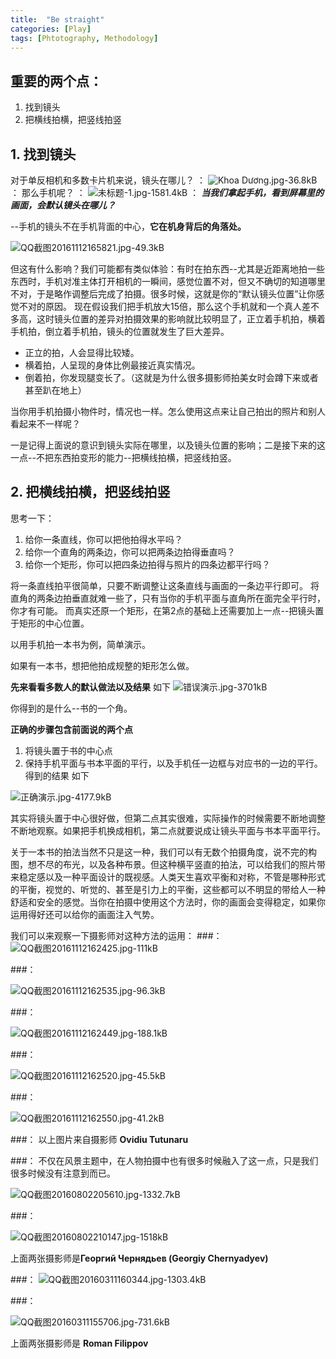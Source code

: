 ```yaml
---
title:  "Be straight"
categories: [Play]
tags: [Phtotography, Methodology]
---
```



## 重要的两个点：
1. 找到镜头
2. 把横线拍横，把竖线拍竖

## 1. 找到镜头
对于单反相机和多数卡片机来说，镜头在哪儿？
：
![Khoa Dương.jpg-36.8kB][1]
：
那么手机呢？
：
![未标题-1.jpg-1581.4kB][2]
：
***当我们拿起手机，看到屏幕里的画面，会默认镜头在哪儿？***


--手机的镜头不在手机背面的中心，**它在机身背后的角落处。**

![QQ截图20161112165821.jpg-49.3kB][3]


但这有什么影响？我们可能都有类似体验：有时在拍东西--尤其是近距离地拍一些东西时，手机对准主体打开相机的一瞬间，感觉位置不对，但又不确切的知道哪里不对，于是略作调整后完成了拍摄。很多时候，这就是你的“默认镜头位置”让你感觉不对的原因。
现在假设我们把手机放大15倍，那么这个手机就和一个真人差不多高，这时镜头位置的差异对拍摄效果的影响就比较明显了，正立着手机拍，横着手机拍，倒立着手机拍，镜头的位置就发生了巨大差异。

* 正立的拍，人会显得比较矮。
* 横着拍，人呈现的身体比例最接近真实情况。
* 倒着拍，你发现腿变长了。（这就是为什么很多摄影师拍美女时会蹲下来或者甚至趴在地上）

当你用手机拍摄小物件时，情况也一样。怎么使用这点来让自己拍出的照片和别人看起来不一样呢？

一是记得上面说的意识到镜头实际在哪里，以及镜头位置的影响；二是接下来的这一点--不把东西拍变形的能力--把横线拍横，把竖线拍竖。

## 2. 把横线拍横，把竖线拍竖

思考一下：

1. 给你一条直线，你可以把他拍得水平吗？
2. 给你一个直角的两条边，你可以把两条边拍得垂直吗？
3. 给你一个矩形，你可以把四条边拍得与照片的四条边都平行吗？

将一条直线拍平很简单，只要不断调整让这条直线与画面的一条边平行即可。
将直角的两条边拍垂直就难一些了，只有当你的手机平面与直角所在面完全平行时，你才有可能。
而真实还原一个矩形，在第2点的基础上还需要加上一点--把镜头置于矩形的中心位置。

以用手机拍一本书为例，简单演示。

如果有一本书，想把他拍成规整的矩形怎么做。

**先来看看多数人的默认做法以及结果**
如下
![错误演示.jpg-3701kB][4]

你得到的是什么--书的一个角。


**正确的步骤包含前面说的两个点**

1. 将镜头置于书的中心点
2. 保持手机平面与书本平面的平行，以及手机任一边框与对应书的一边的平行。
得到的结果
如下

![正确演示.jpg-4177.9kB][5]

其实将镜头置于中心很好做，但第二点其实很难，实际操作的时候需要不断地调整不断地观察。如果把手机换成相机，第二点就要说成让镜头平面与书本平面平行。


关于一本书的拍法当然不只是这一种，我们可以有无数个拍摄角度，说不完的构图，想不尽的布光，以及各种布景。但这种横平竖直的拍法，可以给我们的照片带来稳定感以及一种平面设计的既视感。人类天生喜欢平衡和对称，不管是哪种形式的平衡，视觉的、听觉的、甚至是引力上的平衡，这些都可以不明显的带给人一种舒适和安全的感觉。当你在拍摄中使用这个方法时，你的画面会变得稳定，如果你运用得好还可以给你的画面注入气势。

我们可以来观察一下摄影师对这种方法的运用：
###：
![QQ截图20161112162425.jpg-111kB][6]

###：

![QQ截图20161112162535.jpg-96.3kB][7]

###：

![QQ截图20161112162449.jpg-188.1kB][8]

###：

![QQ截图20161112162520.jpg-45.5kB][9]


###：

![QQ截图20161112162550.jpg-41.2kB][10]

###：
以上图片来自摄影师 **Ovidiu Tutunaru**

###：
不仅在风景主题中，在人物拍摄中也有很多时候融入了这一点，只是我们很多时候没有注意到而已。

![QQ截图20160802205610.jpg-1332.7kB][11]

###：


![QQ截图20160802210147.jpg-1518kB][12]


上面两张摄影师是**Георгий Чернядьев (Georgiy Chernyadyev)**

###：
![QQ截图20160311160344.jpg-1303.4kB][13]

###：

![QQ截图20160311155706.jpg-731.6kB][14]

上面两张摄影师是 **Roman Filippov**



  [1]: http://static.zybuluo.com/Xulelong/kekkl9x0ozerxiwq0xr0cgku/Khoa%20D%C6%B0%C6%A1ng.jpg
  [2]: http://static.zybuluo.com/Xulelong/rtcmfhjsyecmtkk3i0m8a2xf/%E6%9C%AA%E6%A0%87%E9%A2%98-1.jpg
  [3]: http://static.zybuluo.com/Xulelong/zutmn4q4icxpl9a196xs8zxd/QQ%E6%88%AA%E5%9B%BE20161112165821.jpg
  [4]: http://static.zybuluo.com/Xulelong/53q37bxau44fowwxqdqqmy10/%E9%94%99%E8%AF%AF%E6%BC%94%E7%A4%BA.jpg
  [5]: http://static.zybuluo.com/Xulelong/z8233hp7umacrprs5r90lb1t/%E6%AD%A3%E7%A1%AE%E6%BC%94%E7%A4%BA.jpg
  [6]: http://static.zybuluo.com/Xulelong/ewaq2507cpflvqubd8uu5vkw/QQ%E6%88%AA%E5%9B%BE20161112162425.jpg
  [7]: http://static.zybuluo.com/Xulelong/fkubutu8u1e1oa2prcooo9c4/QQ%E6%88%AA%E5%9B%BE20161112162535.jpg
  [8]: http://static.zybuluo.com/Xulelong/e4x8plerxddt9hhrki4pw81c/QQ%E6%88%AA%E5%9B%BE20161112162449.jpg
  [9]: http://static.zybuluo.com/Xulelong/6dav0xobxap32auufwupkram/QQ%E6%88%AA%E5%9B%BE20161112162520.jpg
  [10]: http://static.zybuluo.com/Xulelong/hfl1hnenr1n22wsnfeheatum/QQ%E6%88%AA%E5%9B%BE20161112162550.jpg
  [11]: http://static.zybuluo.com/Xulelong/bzd7drgwg40mxi7yu5tcxyfg/QQ%E6%88%AA%E5%9B%BE20160802205610.jpg
  [12]: http://static.zybuluo.com/Xulelong/i2pox2xals0tfstkokv86wwp/QQ%E6%88%AA%E5%9B%BE20160802210147.jpg
  [13]: http://static.zybuluo.com/Xulelong/5gng7nzja4b6tsiakc6ld515/QQ%E6%88%AA%E5%9B%BE20160311160344.jpg
  [14]: http://static.zybuluo.com/Xulelong/4cfqh1ew00u4tazj2nthvm9i/QQ%E6%88%AA%E5%9B%BE20160311155706.jpg
